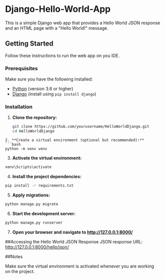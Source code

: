 # Django-Hello-World-App

This is a simple Django web app that provides a Hello World JSON response and an HTML page with a "Hello World!" message.

## Getting Started

Follow these instructions to run the web app on you IDE.

### Prerequisites

Make sure you have the following installed:

- [Python](https://www.python.org/) (version 3.6 or higher)
- [Django](https://www.djangoproject.com/download/) (install using `pip install django`)

### Installation

1. **Clone the repository:**

   ```bash
   git clone https://github.com/yourusername/HelloWorldDjango.git
   cd HelloWorldDjango
```
2. **Create a virtual environment (optional but recommended):**
```bash
python -m venv venv
```
3. **Activate the virtual environment:**
```bash
venv\Scripts\activate
```
4. **Install the project dependencies:**
```bash
pip install -r requirements.txt
```
5. **Apply migrations:**
```bash
python manage.py migrate
```
6. **Start the development server:**
```bash
python manage.py runserver
```
7. **Open your browser and navigate to http://127.0.0.1:8000/**

##Accessing the Hello World JSON Response
JSON response URL: http://127.0.0.1:8000/hello/json/

##Notes

Make sure the virtual environment is activated whenever you are working on the project.


